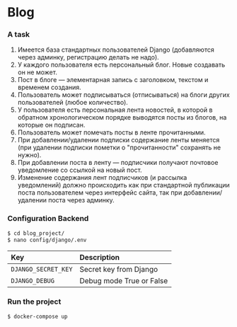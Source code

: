 # Blog

### A task
1. Имеется база стандартных пользователей Django (добавляются через админку, регистрацию делать не надо).
2. У каждого пользователя есть персональный блог. Новые создавать он не может.
3. Пост в блоге — элементарная запись с заголовком, текстом и временем создания.
4. Пользователь может подписываться (отписываться) на блоги других пользователей (любое количество).
5. У пользователя есть персональная лента новостей, в которой в обратном хронологическом порядке выводятся посты из блогов, на которые он подписан.
6. Пользователь может помечать посты в ленте прочитанными.
7. При добавлении/удалении подписки содержание ленты меняется (при удалении подписки пометки о "прочитанности" сохранять не нужно).
8. При добавлении поста в ленту — подписчики получают почтовое уведомление со ссылкой на новый пост.
9. Изменение содержания лент подписчиков (и рассылка уведомлений) должно происходить как при стандартной публикации поста пользователем через интерфейс сайта, так при добавлении/удалении поста через админку.


### Configuration Backend
```.sh
$ cd blog_project/
$ nano config/django/.env
```
| Key    | Description   |
| :---         |     :---      |
| `DJANGO_SECRET_KEY`  | Secret key from Django  |
| `DJANGO_DEBUG`  | Debug mode True or False  |

### Run the project
```.sh
$ docker-compose up
```
